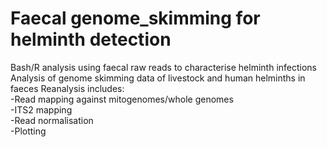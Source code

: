 # Faecal genome_skimming for helminth detection
Bash/R analysis using faecal raw reads to characterise helminth infections 
Analysis of genome skimming data of livestock and human helminths in faeces
Reanalysis includes:   
-Read mapping against mitogenomes/whole genomes  
-ITS2 mapping  
-Read normalisation   
-Plotting  
